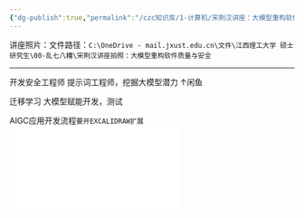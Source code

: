 ```yaml
---
{"dg-publish":true,"permalink":"/czc知识库/1-计算机/宋荆汉讲座：大模型重构软件质量与安全/","dgPassFrontmatter":true,"created":"2024-06-26T10:58:12.368+08:00","updated":"2024-12-08T12:34:12.839+08:00"}
---
```



讲座照片：文件路径：`C:\OneDrive - mail.jxust.edu.cn\文件\江西理工大学 硕士研究生\00-乱七八糟\宋荆汉讲座拍照：大模型重构软件质量与安全`
***
开发安全工程师
提示词工程师，挖掘大模型潜力
↑闲鱼

迁移学习
大模型赋能开发，测试


AIGC应用开发流程`要开EXCALIDRAW扩展`
![1000](AIGC应用开发流程%20excalidraw.md)

